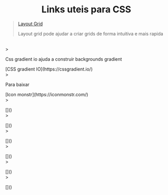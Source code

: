 <h1 align="center"> Links uteis para CSS </h1>

>[Layout Grid](https://grid.layoutit.com/)<p>Layout grid pode ajudar a criar grids de forma intuitiva e mais rapida</p>

</br>
><p>Css gradient io ajuda a construir backgrounds gradient</p>
[CSS gradient IO](https://cssgradient.io/)
</br>
><p>Para baixar</p>
[Icon monstr](https://iconmonstr.com/)
</br>
><p></p>
[]()
</br>
><p></p>
[]()
</br>
><p></p>
[]()
</br>
><p></p>
[]()
</br>
><p></p>
[]()
</br>
><p></p>
[]()
